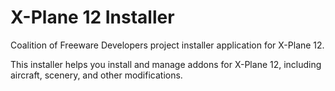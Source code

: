 # X-Plane 12 Installer
Coalition of Freeware Developers project installer application for X-Plane 12.

This installer helps you install and manage addons for X-Plane 12, including aircraft, scenery, and other modifications.
